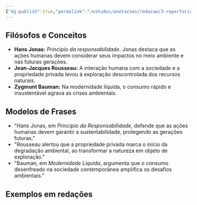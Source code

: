 ```yaml
---
{"dg-publish":true,"permalink":"/estudos/anotacoes/redacao/3-repertorios/3-2-meio-ambiente/","updated":"2025-03-08T18:09:44.373-03:00"}
---
```


## Filósofos e Conceitos

- **Hans Jonas:** _Princípio da responsabilidade_. Jonas destaca que as ações humanas devem considerar seus impactos no meio ambiente e nas futuras gerações.
- **Jean-Jacques Rousseau:** A interação humana com a sociedade e a propriedade privada levou à exploração descontrolada dos recursos naturais.
- **Zygmunt Bauman:** Na modernidade líquida, o consumo rápido e insustentável agrava as crises ambientais.

## Modelos de Frases

- "Hans Jonas, em _Princípio da Responsabilidade_, defende que as ações humanas devem garantir a sustentabilidade, protegendo as gerações futuras."
- "Rousseau alertou que a propriedade privada marca o início da degradação ambiental, ao transformar a natureza em objeto de exploração."
- "Bauman, em _Modernidade Líquida_, argumenta que o consumo desenfreado na sociedade contemporânea amplifica os desafios ambientais."

## Exemplos em redações

